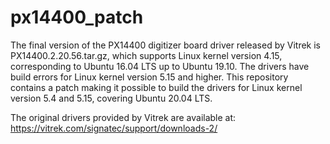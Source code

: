 # px14400_patch

The final version of the PX14400 digitizer board driver released by Vitrek is PX14400.2.20.56.tar.gz, which supports Linux kernel version 4.15, corresponding to Ubuntu 16.04 LTS up to Ubuntu 19.10.  The drivers have build errors for Linux kernel version 5.15 and higher.  This repository contains a patch making it possible to build the drivers for Linux kernel version 5.4 and 5.15, covering Ubuntu 20.04 LTS.

The original drivers provided by Vitrek are available at: https://vitrek.com/signatec/support/downloads-2/  
